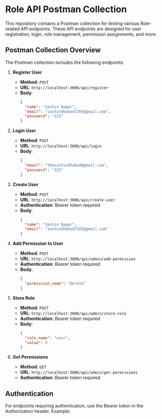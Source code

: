 # Role API Postman Collection

This repository contains a Postman collection for testing various Role-related API endpoints. These API endpoints are designed for user registration, login, role management, permission assignments, and more.

## Postman Collection Overview

The Postman collection includes the following endpoints:

1. **Register User**  
   - **Method**: `POST`
   - **URL**: `http://localhost:3000/api/register`
   - **Body**: 
     ```json
     {
       "name": "Sachin Nagar",
       "email": "sachindhakad7265@gmail.com",
       "password": "123"
     }
     ```

2. **Login User**  
   - **Method**: `POST`
   - **URL**: `http://localhost:3000/api/login`
   - **Body**: 
     ```json
     {
       "email": "thesachindhakad@gmail.com",
       "password": "123"
     }
     ```

3. **Create User**  
   - **Method**: `POST`
   - **URL**: `http://localhost:3000/api/create-user`
   - **Authentication**: Bearer token required
   - **Body**:
     ```json
     {
       "name": "Sachin Nagar",
       "email": "sachindhakad7265@gmail.com"
     }
     ```

4. **Add Permission to User**  
   - **Method**: `POST`
   - **URL**: `http://localhost:3000/api/admin/add-permission`
   - **Authentication**: Bearer token required
   - **Body**:
     ```json
     {
       "permission_name": "Delete"
     }
     ```

5. **Store Role**  
   - **Method**: `POST`
   - **URL**: `http://localhost:3000/api/admin/store-role`
   - **Authentication**: Bearer token required
   - **Body**:
     ```json
     {
       "role_name": "user",
       "value": 0
     }
     ```

6. **Get Permissions**  
   - **Method**: `GET`
   - **URL**: `http://localhost:3000/api/admin/get-permissions`
   - **Authentication**: Bearer token required

## Authentication

For endpoints requiring authentication, use the Bearer token in the Authorization header. Example:

